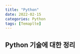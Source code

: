 ```yaml
---
title: "Python"
date: 2022-02-15
categories: Python
tags: [Temaplte]
---
```


Python 기술에 대한 정리
------
